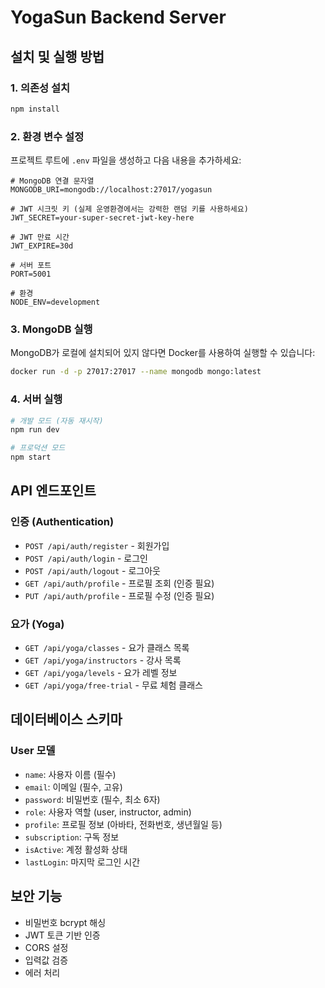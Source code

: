 # YogaSun Backend Server

## 설치 및 실행 방법

### 1. 의존성 설치
```bash
npm install
```

### 2. 환경 변수 설정
프로젝트 루트에 `.env` 파일을 생성하고 다음 내용을 추가하세요:

```env
# MongoDB 연결 문자열
MONGODB_URI=mongodb://localhost:27017/yogasun

# JWT 시크릿 키 (실제 운영환경에서는 강력한 랜덤 키를 사용하세요)
JWT_SECRET=your-super-secret-jwt-key-here

# JWT 만료 시간
JWT_EXPIRE=30d

# 서버 포트
PORT=5001

# 환경
NODE_ENV=development
```

### 3. MongoDB 실행
MongoDB가 로컬에 설치되어 있지 않다면 Docker를 사용하여 실행할 수 있습니다:

```bash
docker run -d -p 27017:27017 --name mongodb mongo:latest
```

### 4. 서버 실행
```bash
# 개발 모드 (자동 재시작)
npm run dev

# 프로덕션 모드
npm start
```

## API 엔드포인트

### 인증 (Authentication)
- `POST /api/auth/register` - 회원가입
- `POST /api/auth/login` - 로그인
- `POST /api/auth/logout` - 로그아웃
- `GET /api/auth/profile` - 프로필 조회 (인증 필요)
- `PUT /api/auth/profile` - 프로필 수정 (인증 필요)

### 요가 (Yoga)
- `GET /api/yoga/classes` - 요가 클래스 목록
- `GET /api/yoga/instructors` - 강사 목록
- `GET /api/yoga/levels` - 요가 레벨 정보
- `GET /api/yoga/free-trial` - 무료 체험 클래스

## 데이터베이스 스키마

### User 모델
- `name`: 사용자 이름 (필수)
- `email`: 이메일 (필수, 고유)
- `password`: 비밀번호 (필수, 최소 6자)
- `role`: 사용자 역할 (user, instructor, admin)
- `profile`: 프로필 정보 (아바타, 전화번호, 생년월일 등)
- `subscription`: 구독 정보
- `isActive`: 계정 활성화 상태
- `lastLogin`: 마지막 로그인 시간

## 보안 기능

- 비밀번호 bcrypt 해싱
- JWT 토큰 기반 인증
- CORS 설정
- 입력값 검증
- 에러 처리



